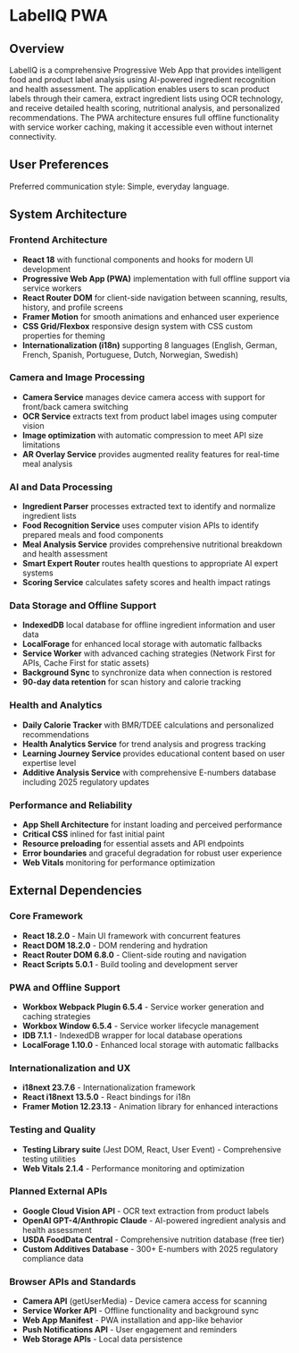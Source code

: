 # LabelIQ PWA

## Overview

LabelIQ is a comprehensive Progressive Web App that provides intelligent food and product label analysis using AI-powered ingredient recognition and health assessment. The application enables users to scan product labels through their camera, extract ingredient lists using OCR technology, and receive detailed health scoring, nutritional analysis, and personalized recommendations. The PWA architecture ensures full offline functionality with service worker caching, making it accessible even without internet connectivity.

## User Preferences

Preferred communication style: Simple, everyday language.

## System Architecture

### Frontend Architecture
- **React 18** with functional components and hooks for modern UI development
- **Progressive Web App (PWA)** implementation with full offline support via service workers
- **React Router DOM** for client-side navigation between scanning, results, history, and profile screens
- **Framer Motion** for smooth animations and enhanced user experience
- **CSS Grid/Flexbox** responsive design system with CSS custom properties for theming
- **Internationalization (i18n)** supporting 8 languages (English, German, French, Spanish, Portuguese, Dutch, Norwegian, Swedish)

### Camera and Image Processing
- **Camera Service** manages device camera access with support for front/back camera switching
- **OCR Service** extracts text from product label images using computer vision
- **Image optimization** with automatic compression to meet API size limitations
- **AR Overlay Service** provides augmented reality features for real-time meal analysis

### AI and Data Processing
- **Ingredient Parser** processes extracted text to identify and normalize ingredient lists
- **Food Recognition Service** uses computer vision APIs to identify prepared meals and food components
- **Meal Analysis Service** provides comprehensive nutritional breakdown and health assessment
- **Smart Expert Router** routes health questions to appropriate AI expert systems
- **Scoring Service** calculates safety scores and health impact ratings

### Data Storage and Offline Support
- **IndexedDB** local database for offline ingredient information and user data
- **LocalForage** for enhanced local storage with automatic fallbacks
- **Service Worker** with advanced caching strategies (Network First for APIs, Cache First for static assets)
- **Background Sync** to synchronize data when connection is restored
- **90-day data retention** for scan history and calorie tracking

### Health and Analytics
- **Daily Calorie Tracker** with BMR/TDEE calculations and personalized recommendations
- **Health Analytics Service** for trend analysis and progress tracking
- **Learning Journey Service** provides educational content based on user expertise level
- **Additive Analysis Service** with comprehensive E-numbers database including 2025 regulatory updates

### Performance and Reliability
- **App Shell Architecture** for instant loading and perceived performance
- **Critical CSS** inlined for fast initial paint
- **Resource preloading** for essential assets and API endpoints
- **Error boundaries** and graceful degradation for robust user experience
- **Web Vitals** monitoring for performance optimization

## External Dependencies

### Core Framework
- **React 18.2.0** - Main UI framework with concurrent features
- **React DOM 18.2.0** - DOM rendering and hydration
- **React Router DOM 6.8.0** - Client-side routing and navigation
- **React Scripts 5.0.1** - Build tooling and development server

### PWA and Offline Support
- **Workbox Webpack Plugin 6.5.4** - Service worker generation and caching strategies
- **Workbox Window 6.5.4** - Service worker lifecycle management
- **IDB 7.1.1** - IndexedDB wrapper for local database operations
- **LocalForage 1.10.0** - Enhanced local storage with automatic fallbacks

### Internationalization and UX
- **i18next 23.7.6** - Internationalization framework
- **React i18next 13.5.0** - React bindings for i18n
- **Framer Motion 12.23.13** - Animation library for enhanced interactions

### Testing and Quality
- **Testing Library suite** (Jest DOM, React, User Event) - Comprehensive testing utilities
- **Web Vitals 2.1.4** - Performance monitoring and optimization

### Planned External APIs
- **Google Cloud Vision API** - OCR text extraction from product labels
- **OpenAI GPT-4/Anthropic Claude** - AI-powered ingredient analysis and health assessment
- **USDA FoodData Central** - Comprehensive nutrition database (free tier)
- **Custom Additives Database** - 300+ E-numbers with 2025 regulatory compliance data

### Browser APIs and Standards
- **Camera API** (getUserMedia) - Device camera access for scanning
- **Service Worker API** - Offline functionality and background sync
- **Web App Manifest** - PWA installation and app-like behavior
- **Push Notifications API** - User engagement and reminders
- **Web Storage APIs** - Local data persistence